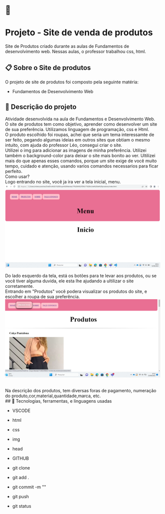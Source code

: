# 🚀 <h1 aling="center">Projeto - Site de venda de produtos</h1>
Site de Produtos criado durante as aulas de Fundamentos de desenvolvimento web. Nessas aulas, o professor trabalhou css, html.

## 📋 Sobre o Site de produtos

O projeto de site de produtos foi composto pela seguinte matéria:

* Fundamentos de Desenvolvimento Web

## 📄 Descrição do projeto

Atividade desenvolvida na aula de Fundamentos e Desenvolvimento Web. <br>
O site de produtos tem como objetivo, aprender como desenvolver um site de sua preferência. Utilizamos linguagem de programação, css e Html.<br>
O produto escolhido foi roupas, achei que seria um tema interessamte de ser feito, pegando  algumas ideias em outros sites que obtiam o mesmo intuito, com ajuda do professor Léo, consegui criar o site. <br>
Utilizei o img para adicionar as imagens de minha preferência. Utilizei também o  background-color para deixar o site mais bonito ao ver. Ultilizei mais do que apenas esses comandos, porque um site exige de você muito tempo, cuidado e atenção, usando varios comandos necessarios para ficar perfeito. <br>
Como usar? <br>
Logo entrando no site, você ja ira ver a tela inicial, menu. <br>
 ![](imagens/pagina-principal.png)
>
Do lado esquerdo da tela, está os botões para te levar aos produtos, ou se você tiver alguma duvida, ele esta lhe ajudando a ultilizar o site corretamente. <br>
Entrando em "Produtos" você podera visualizar os produtos do site, e escolher a roupa de sua preferência.
 ![](imagens/comando-produtos.png)
 >
<br>
Na descrição dos produtos, tem diversas foras de pagamento, numeração do produto,cor,material,quantidade,marca, etc.<br>
## 🔧 Tecnologias, ferramentas, e linguagens usadas

* VSCODE

* html

* css

* img

* head

* GITHUB

* git clone

* git add .

* git commit -m ""

* git push

* git status


